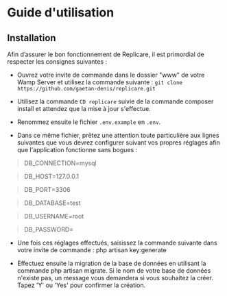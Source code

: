 # Guide d'utilisation
## Installation
Afin d’assurer le bon fonctionnement de Replicare, il est primordial de respecter les consignes suivantes :

* Ouvrez votre invite de commande dans le dossier "www" de votre Wamp Server et utilisez la commande suivante : `git clone https://github.com/gaetan-denis/replicare.git`

* Utilisez la commande `CD replicare` suivie de la commande composer install et attendez que la mise à jour s'effectue.

* Renommez ensuite le  fichier `.env.example` en `.env`. 
* Dans ce même fichier, prêtez une attention toute particulière aux lignes suivantes que vous devrez configurer suivant vos propres réglages afin que l'application fonctionne sans bogues :

>DB_CONNECTION=mysql

>DB_HOST=127.0.0.1

>DB_PORT=3306

>DB_DATABASE=test

>DB_USERNAME=root

>DB_PASSWORD=

* Une fois ces réglages effectués, saisissez la commande suivante dans votre invite de commande : php artisan key:generate

* Effectuez ensuite la migration de la base de données en utilisant la commande php artisan migrate. Si le nom de votre base de données n'existe pas, un message vous demandera si vous souhaitez la créer. Tapez 'Y' ou 'Yes' pour confirmer la création.
